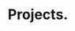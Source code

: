 ---
layout: all-projects
slug: all-projects
title: Projects.
description: Lorem ipsum dolor sit amet consectetur adipisicing elit. Amet dolores consectetur voluptate eos cupiditate ea alias, distinctio corporis quis aspernatur consequuntur velit aliquam quae facere, dolorem ab aperiam animi doloribus.
img:
    source: /media/drops-about-us.png
    alt: drops-transparency
decorator: 
    source: /media/site-symbols/project-symbol.png
    alt: project-symbol-png
---